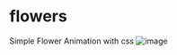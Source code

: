 # flowers
Simple Flower Animation with css
![image](https://github.com/Namprire/flowers/assets/54724383/1530631e-cd76-47a2-a7ce-f6890d8c2653)
